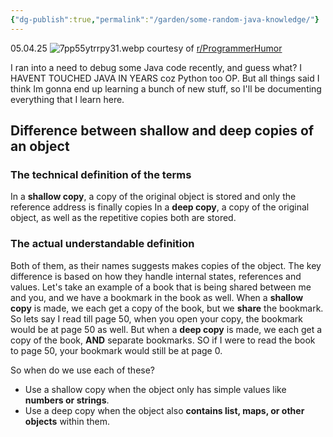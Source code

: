 ```yaml
---
{"dg-publish":true,"permalink":"/garden/some-random-java-knowledge/"}
---
```


05.04.25
![7pp55ytrrpy31.webp](/img/user/images/7pp55ytrrpy31.webp)
courtesy of [r/ProgrammerHumor](https://www.reddit.com/r/ProgrammerHumor/comments/dwfk2x/memejava/)

I ran into a need to debug some Java code recently, and guess what? I HAVENT TOUCHED JAVA IN YEARS coz Python too OP. But all things said I think Im gonna end up learning a bunch of new stuff, so I'll be documenting everything that I learn here.
## Difference between shallow and deep copies of an object

### The technical definition of the terms
In a **shallow copy**, a copy of the original object is stored and only the reference address is finally copies
In a **deep copy**, a copy of the original object, as well as the repetitive copies both are stored.

### The actual understandable definition
Both of them, as their names suggests makes copies of the object. The key difference is based on how they handle internal states, references and values.
Let's take an example of a book that is being shared between me and you, and we have a bookmark in the book as well. When a **shallow copy** is made, we each get a copy of the book, but we **share** the bookmark. So lets say I read till page 50, when you open your copy, the bookmark would be at page 50 as well. But when a **deep copy** is made, we each get a copy of the book, **AND** separate bookmarks. SO if I were to read the book to page 50, your bookmark would still be at page 0.

So when do we use each of these?
- Use a shallow copy when the object only has simple values like **numbers or strings**.
- Use a deep copy when the object also **contains list, maps, or other objects** within them.


